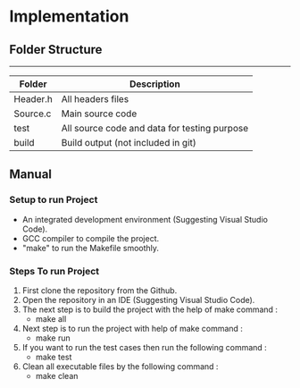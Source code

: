 # Implementation

## Folder Structure

---

| Folder | Description                                  |
| ------ | -------------------------------------------- |
| Header.h| All headers files                           |
| Source.c| Main source code                             |
| test   | All source code and data for testing purpose |
| build  | Build output (not included in git)           |

## Manual

### Setup to run Project

- An integrated development environment (Suggesting Visual Studio Code).
- GCC compiler to compile the project.
- "make" to run the Makefile smoothly.

### Steps To run Project

1. First clone the repository from the Github.
2. Open the repository in an IDE (Suggesting Visual Studio Code).
3. The next step is to build the project with the help of make command :
   - make all
4. Next step is to run the project with help of make command :
   - make run
5. If you want to run the test cases then run the following command :
   - make test
6. Clean all executable files by the following command :
   - make clean
